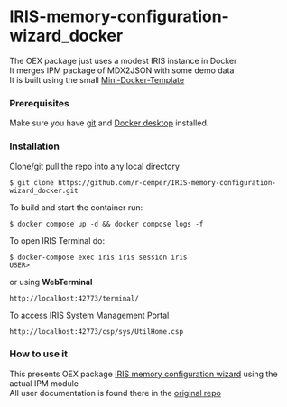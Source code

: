 # IRIS-memory-configuration-wizard_docker
The OEX package just uses a modest IRIS instance in Docker     
It merges IPM package of MDX2JSON with some demo data    
It is built using the small [Mini-Docker-Template](https://github.com/r-cemper/mini-docker)    
### Prerequisites
Make sure you have [git](https://git-scm.com/book/en/v2/Getting-Started-Installing-Git) and [Docker desktop](https://www.docker.com/products/docker-desktop) installed.
### Installation
Clone/git pull the repo into any local directory
```
$ git clone https://github.com/r-cemper/IRIS-memory-configuration-wizard_docker.git
```
To build and start the container run:
```
$ docker compose up -d && docker compose logs -f
```
To open IRIS Terminal do:
```
$ docker-compose exec iris iris session iris
USER>
```
or using **WebTerminal**
```
http://localhost:42773/terminal/
```
To access IRIS System Management Portal
```
http://localhost:42773/csp/sys/UtilHome.csp
```
### How to use it
This presents OEX package [IRIS memory configuration wizard](https://github.com/r-cemper/IRIS-memory-configuration-wizard_docker) using the actual IPM module    
All user documentation is found there in the [original repo](https://github.com/bdeboe/isc-mem-config/blob/main/README.md)     
